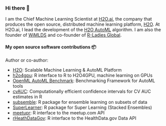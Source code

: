 ### Hi there 👋

I am the Chief Machine Learning Scientist at [H2O.ai](https://h2o.ai), the company that produces the open source, distributed machine learning platform, [H2O](https://github.com/h2oai/h2o-3).  At H2O.ai, I lead the development of the [H2O AutoML](http://docs.h2o.ai/h2o/latest-stable/h2o-docs/automl.html) algorithm.  I am also the founder of [WiMLDS](https://github.com/wimlds) and co-founder of [R-Ladies Global](https://github.com/rladies).

#### My open source software contributions 📦

Author or co-author:

- [H2O](https://github.com/h2oai/h2o-3): Scalable Machine Learning & AutoML Platform
- [h2o4gpu](https://github.com/h2oai/h2o4gpu/tree/master/src/interface_r): R interface to R to H2O4GPU, machine learning on GPUs
- [OpenML AutoML Benchmark](https://github.com/openml/automlbenchmark): Benchmarking Framework for AutoML tools
- [cvAUC](https://github.com/ledell/cvAUC):  Computationally efficient confidence intervals for CV AUC estimates in R 
- [subsemble](https://github.com/ledell/subsemble): R package for ensemble learning on subsets of data 
- [SuperLearner](https://github.com/ecpolley/SuperLearner): R package for Super Learning (Stacked Ensembles)
- [meetupr](https://github.com/rladies/meetupr):  R interface to the meetup.com API 
- [rHeathDataGov](https://github.com/rOpenHealth/rHealthDataGov): R interface to the HealthData.gov Data API 
